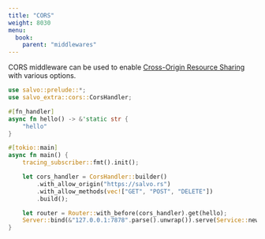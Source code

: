 ```yaml
---
title: "CORS"
weight: 8030
menu:
  book:
    parent: "middlewares"
---
```


CORS middleware can be used to enable [Cross-Origin Resource Sharing](https://developer.mozilla.org/en-US/docs/Web/HTTP/CORS) with various options.

```rust
use salvo::prelude::*;
use salvo_extra::cors::CorsHandler;

#[fn_handler]
async fn hello() -> &'static str {
    "hello"
}

#[tokio::main]
async fn main() {
    tracing_subscriber::fmt().init();

    let cors_handler = CorsHandler::builder()
        .with_allow_origin("https://salvo.rs")
        .with_allow_methods(vec!["GET", "POST", "DELETE"])
        .build();

    let router = Router::with_before(cors_handler).get(hello);
    Server::bind(&"127.0.0.1:7878".parse().unwrap()).serve(Service::new(router)).await.unwrap();
}
```